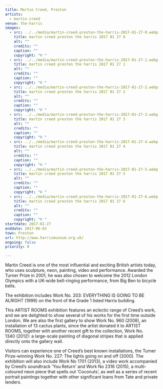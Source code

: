 ```yaml
---
title: Martin Creed, Preston
artists:
  - martin-creed
venue: the-harris
images:
  - src: ../../media/martin-creed-preston-the-harris-2017-01-27-0.webp
    title: martin creed preston the harris 2017 01 27 0
    alt: ""
    credits: ""
    caption: ""
    copyright: "© "
  - src: ../../media/martin-creed-preston-the-harris-2017-01-27-1.webp
    title: martin creed preston the harris 2017 01 27 1
    alt: ""
    credits: ""
    caption: ""
    copyright: "© "
  - src: ../../media/martin-creed-preston-the-harris-2017-01-27-2.webp
    title: martin creed preston the harris 2017 01 27 2
    alt: ""
    credits: ""
    caption: ""
    copyright: "© "
  - src: ../../media/martin-creed-preston-the-harris-2017-01-27-3.webp
    title: martin creed preston the harris 2017 01 27 3
    alt: ""
    credits: ""
    caption: ""
    copyright: "© "
  - src: ../../media/martin-creed-preston-the-harris-2017-01-27-4.webp
    title: martin creed preston the harris 2017 01 27 4
    alt: ""
    credits: ""
    caption: ""
    copyright: "© "
  - src: ../../media/martin-creed-preston-the-harris-2017-01-27-5.webp
    title: martin creed preston the harris 2017 01 27 5
    alt: ""
    credits: ""
    caption: ""
    copyright: "© "
  - src: ../../media/martin-creed-preston-the-harris-2017-01-27-6.webp
    title: martin creed preston the harris 2017 01 27 6
    alt: ""
    credits: ""
    caption: ""
    copyright: "© "
startdate: 2017-01-27
enddate: 2017-06-03
town: Preston
url: http://www.harrismuseum.org.uk/
ongoing: false
priority: 0

---
```


Martin Creed is one of the most influential and exciting British artists today, who uses sculpture, neon, painting, video and performance. Awarded the Turner Prize in 2001, he was also chosen to welcome the 2012 London Olympics with a UK-wide bell-ringing performance, from Big Ben to bicycle bells.



The exhibition includes Work No. 203: EVERYTHING IS GOING TO BE ALRIGHT (1999) on the front of the Grade 1 listed Harris building.



This ARTIST ROOMS exhibition features an eclectic range of Creed’s work, and we are delighted to show several of his works for the first time outside London. We are also the first gallery to show Work No. 960 (2008), an installation of 13 cactus plants, since the artist donated it to ARTIST ROOMS, together with another recent gift to the collection, Work No. 1340 (2012): a large-scale painting of diagonal stripes that is applied directly onto the gallery wall.



Visitors can experience one of Creed’s best known installations, the Turner Prize-winning Work No. 227: The lights going on and off (2000). The exhibition will also include Work No 1701 (2013), a video work accompanied by Creed’s soundtrack 'You Return' and Work No 2316 (2015), a multi-coloured neon piece that spells out ‘Coconuts’, as well as a series of recent portrait paintings together with other significant loans from Tate and private lenders.